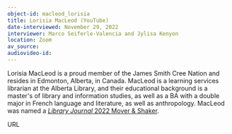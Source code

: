 ```yaml
---
object-id: macleod_lorisia
title: Lorisia MacLeod (YouTube)
date-interviewed: November 29, 2022
interviewer: Marco Seiferle-Valencia and Jylisa Kenyon
location: Zoom
av_source: 
audiovideo-id: 
---
```


Lorisia MacLeod is a proud member of the James Smith Cree Nation and resides in Edmonton, Alberta, in Canada. MacLeod is a learning services librarian at the Alberta Library, and their educational background is a master's of library and information studies, as well as a BA with a double major in French language and literature, as well as anthropology. MacLeod was named a [*Library Journal* 2022 Mover & Shaker](https://www.libraryjournal.com/story/lorisia-macleod-movers-shakers-2022-advocates).

URL
